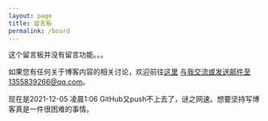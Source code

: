 ```yaml
---
layout: page
title: 留言板
permalink: /board
---
```


这个留言板并没有留言功能。。。

如果您有任何关于博客内容的相关讨论，欢迎前往<a href="https://github.com/Jessica-xyx/Jessica-xyx.github.io/discussions" class="external" target="_blank">这里</a> 与我交流或发送邮件至1355839266@qq.com。

现在是2021-12-05 凌晨1:06
GitHub又push不上去了，谜之网速。想要坚持写博客真是一件很困难的事情。
